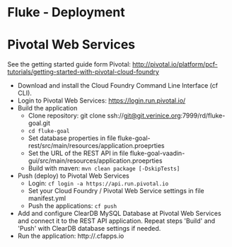 # Fluke - Deployment

# Pivotal Web Services

See the getting started guide form Pivotal:
http://pivotal.io/platform/pcf-tutorials/getting-started-with-pivotal-cloud-foundry

* Download and install the Cloud Foundry Command Line Interface (cf CLI).
* Login to Pivotal Web Services: https://login.run.pivotal.io/
* Build the application
  * Clone repository: git clone ssh://git@git.verinice.org:7999/rd/fluke-goal.git
  * `cd fluke-goal`
  * Set database properties in file
    fluke-goal-rest/src/main/resources/application.proeprties
  * Set the URL of the REST API in file
    fluke-goal-vaadin-gui/src/main/resources/application.proeprties
  * Build with maven: `mvn clean package [-DskipTests]`
* Push (deploy) to Pivotal Web Services
  * Login: `cf login -a https://api.run.pivotal.io`
  * Set your Cloud Foundry / Pivotal Web Service settings in file manifest.yml
  * Push the applications: `cf push`
* Add and configure ClearDB MySQL Database at Pivotal Web Services and connect it to the
  REST API application. Repeat steps 'Build' and 'Push' with ClearDB database settings if needed.
* Run the application: http://<APP-NAME>.cfapps.io

